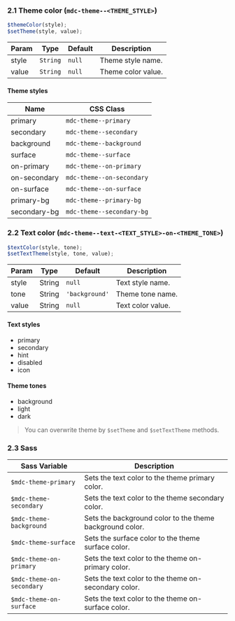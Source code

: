 ### 2.1 Theme color (`mdc-theme--<THEME_STYLE>`)

```js
$themeColor(style);
$setTheme(style, value);
```

| Param | Type     | Default | Description        |
| ----- | -------- | ------- | ------------------ |
| style | `String` | `null`  | Theme style name.  |
| value | `String` | `null`  | Theme color value. |

#### Theme styles

| Name         | CSS Class                 |
| ------------ | ------------------------- |
| primary      | `mdc-theme--primary`      |
| secondary    | `mdc-theme--secondary`    |
| background   | `mdc-theme--background`   |
| surface      | `mdc-theme--surface`      |
| on-primary   | `mdc-theme--on-primary`   |
| on-secondary | `mdc-theme--on-secondary` |
| on-surface   | `mdc-theme--on-surface`   |
| primary-bg   | `mdc-theme--primary-bg`   |
| secondary-bg | `mdc-theme--secondary-bg` |

### 2.2 Text color (`mdc-theme--text-<TEXT_STYLE>-on-<THEME_TONE>`)

```js
$textColor(style, tone);
$setTextTheme(style, tone, value);
```

| Param | Type   | Default        | Description       |
| ----- | ------ | -------------- | ----------------- |
| style | String | `null`         | Text style name.  |
| tone  | String | `'background'` | Theme tone name.  |
| value | String | `null`         | Text color value. |

#### Text styles

- primary
- secondary
- hint
- disabled
- icon

#### Theme tones

- background
- light
- dark

> You can overwrite theme by `$setTheme` and `$setTextTheme` methods.

### 2.3 Sass

| Sass Variable             | Description                                              |
| ------------------------- | -------------------------------------------------------- |
| `$mdc-theme-primary`      | Sets the text color to the theme primary color.          |
| `$mdc-theme-secondary`    | Sets the text color to the theme secondary color.        |
| `$mdc-theme-background`   | Sets the background color to the theme background color. |
| `$mdc-theme-surface`      | Sets the surface color to the theme surface color.       |
| `$mdc-theme-on-primary`   | Sets the text color to the theme on-primary color.       |
| `$mdc-theme-on-secondary` | Sets the text color to the theme on-secondary color.     |
| `$mdc-theme-on-surface`   | Sets the text color to the theme on-surface color.       |
